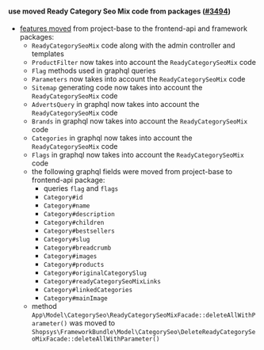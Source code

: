 #### use moved Ready Category Seo Mix code from packages ([#3494](https://github.com/shopsys/shopsys/pull/3494))

- [features moved](#movement-of-features-from-project-base-to-packages) from project-base to the frontend-api and framework packages:
    - `ReadyCategorySeoMix` code along with the admin controller and templates
    - `ProductFilter` now takes into account the `ReadyCategorySeoMix` code
    - `Flag` methods used in graphql queries
    - `Parameters` now takes into account the `ReadyCategorySeoMix` code
    - `Sitemap` generating code now takes into account the `ReadyCategorySeoMix` code
    - `AdvertsQuery` in graphql now takes into account the `ReadyCategorySeoMix` code
    - `Brands` in graphql now takes into account the `ReadyCategorySeoMix` code
    - `Categories` in graphql now takes into account the `ReadyCategorySeoMix` code
    - `Flags` in graphql now takes into account the `ReadyCategorySeoMix` code
    - the following graphql fields were moved from project-base to frontend-api package:
        - queries `flag` and `flags`
        - `Category#id`
        - `Category#name`
        - `Category#description`
        - `Category#children`
        - `Category#bestsellers`
        - `Category#slug`
        - `Category#breadcrumb`
        - `Category#images`
        - `Category#products`
        - `Category#originalCategorySlug`
        - `Category#readyCategorySeoMixLinks`
        - `Category#linkedCategories`
        - `Category#mainImage`
    - method `App\Model\CategorySeo\ReadyCategorySeoMixFacade::deleteAllWithParameter()` was moved to `Shopsys\FrameworkBundle\Model\CategorySeo\DeleteReadyCategorySeoMixFacade::deleteAllWithParameter()`
